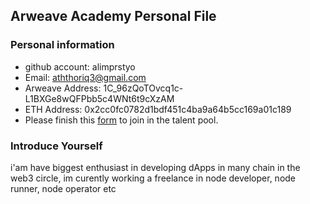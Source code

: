 ## Arweave Academy Personal File

### Personal information

- github account: alimprstyo
- Email: aththoriq3@gmail.com
- Arweave Address: 1C_96zQoTOvcq1c-L1BXGe8wQFPbb5c4WNt6t9cXzAM
- ETH Address: 0x2cc0fc0782d1bdf451c4ba9a64b5cc169a01c189
- Please finish this [form](https://docs.google.com/forms/d/e/1FAIpQLSfWA5fIIcBgmRppm3jNz5vmf9Mai_QMVil-2pO4r7YKn_Zhtw/viewform?usp=sf_link) to join in the talent pool.

### Introduce Yourself

i'am have biggest enthusiast in developing dApps in many chain in the web3 circle, im curently working a freelance in node developer, node runner, node operator etc
